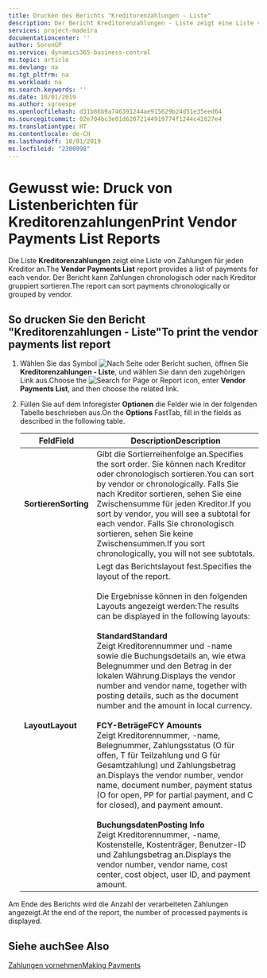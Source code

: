 ```yaml
---
title: Drucken des Berichts "Kreditorenzahlungen - Liste"
description: Der Bericht Kreditorenzahlungen - Liste zeigt eine Liste von Zahlungen für jeden Kreditor an. Der Bericht kann Zahlungen chronologisch oder nach Kreditor gruppiert sortieren.
services: project-madeira
documentationcenter: ''
author: SorenGP
ms.service: dynamics365-business-central
ms.topic: article
ms.devlang: na
ms.tgt_pltfrm: na
ms.workload: na
ms.search.keywords: ''
ms.date: 10/01/2019
ms.author: sgroespe
ms.openlocfilehash: d31b86b9a746391244ae915629b24d51e35eed64
ms.sourcegitcommit: 02e704bc3e01d62072144919774f1244c42827e4
ms.translationtype: HT
ms.contentlocale: de-CH
ms.lasthandoff: 10/01/2019
ms.locfileid: "2300998"
---
```

# <a name="print-vendor-payments-list-reports"></a><span data-ttu-id="e4525-104">Gewusst wie: Druck von Listenberichten für Kreditorenzahlungen</span><span class="sxs-lookup"><span data-stu-id="e4525-104">Print Vendor Payments List Reports</span></span>
<span data-ttu-id="e4525-105">Die Liste **Kreditorenzahlungen** zeigt eine Liste von Zahlungen für jeden Kreditor an.</span><span class="sxs-lookup"><span data-stu-id="e4525-105">The **Vendor Payments List** report provides a list of payments for each vendor.</span></span> <span data-ttu-id="e4525-106">Der Bericht kann Zahlungen chronologisch oder nach Kreditor gruppiert sortieren.</span><span class="sxs-lookup"><span data-stu-id="e4525-106">The report can sort payments chronologically or grouped by vendor.</span></span>  

## <a name="to-print-the-vendor-payments-list-report"></a><span data-ttu-id="e4525-107">So drucken Sie den Bericht "Kreditorenzahlungen - Liste"</span><span class="sxs-lookup"><span data-stu-id="e4525-107">To print the vendor payments list report</span></span>  

1.  <span data-ttu-id="e4525-108">Wählen Sie das Symbol ![Nach Seite oder Bericht suchen](../../media/ui-search/search_small.png "Nach Seite oder Bericht suchen"), öffnen Sie **Kreditorenzahlungen - Liste**, und wählen Sie dann den zugehörigen Link aus.</span><span class="sxs-lookup"><span data-stu-id="e4525-108">Choose the ![Search for Page or Report](../../media/ui-search/search_small.png "Search for Page or Report icon") icon, enter **Vendor Payments List**, and then choose the related link.</span></span>  
2.  <span data-ttu-id="e4525-109">Füllen Sie auf dem Inforegister **Optionen** die Felder wie in der folgenden Tabelle beschrieben aus.</span><span class="sxs-lookup"><span data-stu-id="e4525-109">On the **Options** FastTab, fill in the fields as described in the following table.</span></span>  

    |<span data-ttu-id="e4525-110">Feld</span><span class="sxs-lookup"><span data-stu-id="e4525-110">Field</span></span>|<span data-ttu-id="e4525-111">Description</span><span class="sxs-lookup"><span data-stu-id="e4525-111">Description</span></span>|  
    |---------------------------------|---------------------------------------|  
    |<span data-ttu-id="e4525-112">**Sortieren**</span><span class="sxs-lookup"><span data-stu-id="e4525-112">**Sorting**</span></span>|<span data-ttu-id="e4525-113">Gibt die Sortierreihenfolge an.</span><span class="sxs-lookup"><span data-stu-id="e4525-113">Specifies the sort order.</span></span> <span data-ttu-id="e4525-114">Sie können nach Kreditor oder chronologisch sortieren.</span><span class="sxs-lookup"><span data-stu-id="e4525-114">You can sort by vendor or chronologically.</span></span> <span data-ttu-id="e4525-115">Falls Sie nach Kreditor sortieren, sehen Sie eine Zwischensumme für jeden Kreditor.</span><span class="sxs-lookup"><span data-stu-id="e4525-115">If you sort by vendor, you will see a subtotal for each vendor.</span></span> <span data-ttu-id="e4525-116">Falls Sie chronologisch sortieren, sehen Sie keine Zwischensummen.</span><span class="sxs-lookup"><span data-stu-id="e4525-116">If you sort chronologically, you will not see subtotals.</span></span>|  
    |<span data-ttu-id="e4525-117">**Layout**</span><span class="sxs-lookup"><span data-stu-id="e4525-117">**Layout**</span></span>|<span data-ttu-id="e4525-118">Legt das Berichtslayout fest.</span><span class="sxs-lookup"><span data-stu-id="e4525-118">Specifies the layout of the report.</span></span><br /><br /> <span data-ttu-id="e4525-119">Die Ergebnisse können in den folgenden Layouts angezeigt werden:</span><span class="sxs-lookup"><span data-stu-id="e4525-119">The results can be displayed in the following layouts:</span></span><br /><br /> <span data-ttu-id="e4525-120">**Standard**</span><span class="sxs-lookup"><span data-stu-id="e4525-120">**Standard**</span></span><br /> <span data-ttu-id="e4525-121">Zeigt Kreditorennummer und -name sowie die Buchungsdetails an, wie etwa Belegnummer und den Betrag in der lokalen Währung.</span><span class="sxs-lookup"><span data-stu-id="e4525-121">Displays the vendor number and vendor name, together with posting details, such as the document number and the amount in local currency.</span></span><br /><br /> <span data-ttu-id="e4525-122">**FCY-Beträge**</span><span class="sxs-lookup"><span data-stu-id="e4525-122">**FCY Amounts**</span></span><br /> <span data-ttu-id="e4525-123">Zeigt Kreditorennummer, -name, Belegnummer, Zahlungsstatus (O für offen, T für Teilzahlung und G für Gesamtzahlung) und Zahlungsbetrag an.</span><span class="sxs-lookup"><span data-stu-id="e4525-123">Displays the vendor number, vendor name, document number, payment status (O for open, PP for partial payment, and C for closed), and payment amount.</span></span><br /><br /> <span data-ttu-id="e4525-124">**Buchungsdaten**</span><span class="sxs-lookup"><span data-stu-id="e4525-124">**Posting Info**</span></span><br /> <span data-ttu-id="e4525-125">Zeigt Kreditorennummer, -name, Kostenstelle, Kostenträger, Benutzer-ID und Zahlungsbetrag an.</span><span class="sxs-lookup"><span data-stu-id="e4525-125">Displays the vendor number, vendor name, cost center, cost object, user ID, and payment amount.</span></span>|  

 <span data-ttu-id="e4525-126">Am Ende des Berichts wird die Anzahl der verarbeiteten Zahlungen angezeigt.</span><span class="sxs-lookup"><span data-stu-id="e4525-126">At the end of the report, the number of processed payments is displayed.</span></span>  

## <a name="see-also"></a><span data-ttu-id="e4525-127">Siehe auch</span><span class="sxs-lookup"><span data-stu-id="e4525-127">See Also</span></span>  
[<span data-ttu-id="e4525-128">Zahlungen vornehmen</span><span class="sxs-lookup"><span data-stu-id="e4525-128">Making Payments</span></span>](../../payables-make-payments.md)
